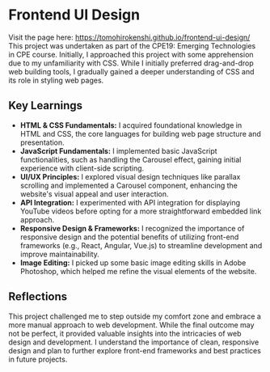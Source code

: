 # Frontend UI Design

Visit the page here: https://tomohirokenshi.github.io/frontend-ui-design/ <br>
This project was undertaken as part of the CPE19: Emerging Technologies in CPE course. Initially, I approached this project with some apprehension due to my unfamiliarity with CSS. While I initially preferred drag-and-drop web building tools, I gradually gained a deeper understanding of CSS and its role in styling web pages. 

## Key Learnings

* **HTML & CSS Fundamentals:** I acquired foundational knowledge in HTML and CSS, the core languages for building web page structure and presentation.
* **JavaScript Fundamentals:** I implemented basic JavaScript functionalities, such as handling the Carousel effect, gaining initial experience with client-side scripting.
* **UI/UX Principles:** I explored visual design techniques like parallax scrolling and implemented a Carousel component, enhancing the website's visual appeal and user interaction.
* **API Integration:** I experimented with API integration for displaying YouTube videos before opting for a more straightforward embedded link approach.
* **Responsive Design & Frameworks:** I recognized the importance of responsive design and the potential benefits of utilizing front-end frameworks (e.g., React, Angular, Vue.js) to streamline development and improve maintainability.
* **Image Editing:** I picked up some basic image editing skills in Adobe Photoshop, which helped me refine the visual elements of the website.

## Reflections

This project challenged me to step outside my comfort zone and embrace a more manual approach to web development. While the final outcome may not be perfect, it provided valuable insights into the intricacies of web design and development. I understand the importance of clean, responsive design and plan to further explore front-end frameworks and best practices in future projects.
